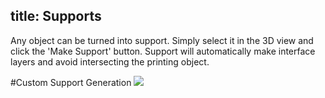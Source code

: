 title: Supports
---
Any object can be turned into support. Simply select it in the 3D view and click the 'Make Support' button. Support will automatically make interface layers and avoid intersecting the printing object.

#Custom Support Generation
![](https://www.matterhackers.com/r/sjMyWZ)
